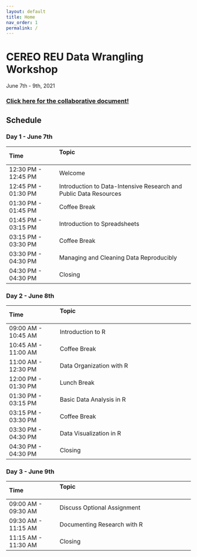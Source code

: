 ```yaml
---
layout: default
title: Home
nav_order: 1
permalink: /
---
```


# CEREO REU Data Wrangling Workshop

June 7th - 9th, 2021

### [Click here for the collaborative document!](https://docs.google.com/document/d/1ey1zjBifGNTcLQePD0agBXDlIAvikpibcEFSis1NcFM/edit?usp=sharing)

## Schedule

### Day 1 - June 7th

| Time                | Topic  &nbsp; &nbsp; &nbsp; &nbsp; &nbsp; &nbsp; &nbsp; &nbsp; &nbsp; &nbsp; &nbsp; &nbsp; &nbsp; &nbsp; &nbsp; &nbsp; &nbsp; &nbsp;&nbsp; &nbsp; &nbsp; &nbsp; &nbsp; &nbsp; &nbsp; &nbsp; &nbsp; &nbsp; &nbsp; &nbsp; &nbsp; &nbsp; &nbsp; &nbsp; &nbsp; &nbsp; &nbsp; &nbsp; &nbsp; &nbsp; &nbsp; &nbsp; &nbsp; &nbsp; &nbsp; &nbsp; &nbsp; &nbsp; &nbsp; &nbsp; &nbsp; &nbsp; &nbsp; &nbsp; |
|:--------------------|:--------------------------------------------|
| 12:30 PM - 12:45 PM | Welcome                                     |
| 12:45 PM - 01:30 PM | Introduction to Data-Intensive Research and Public Data Resources |
| 01:30 PM - 01:45 PM | Coffee Break                                |
| 01:45 PM - 03:15 PM | Introduction to Spreadsheets                |
| 03:15 PM - 03:30 PM | Coffee Break                                |
| 03:30 PM - 04:30 PM | Managing and Cleaning Data Reproducibly     |
| 04:30 PM - 04:30 PM | Closing                                     |

### Day 2 - June 8th

| Time                | Topic &nbsp; &nbsp; &nbsp; &nbsp; &nbsp; &nbsp; &nbsp; &nbsp; &nbsp; &nbsp; &nbsp; &nbsp; &nbsp; &nbsp; &nbsp; &nbsp; &nbsp; &nbsp; &nbsp; &nbsp; &nbsp; &nbsp; &nbsp; &nbsp; &nbsp; &nbsp; &nbsp; &nbsp; &nbsp; &nbsp; &nbsp; &nbsp; &nbsp; &nbsp; &nbsp; &nbsp; &nbsp; &nbsp; &nbsp; &nbsp; &nbsp; &nbsp; &nbsp; &nbsp; &nbsp; &nbsp; &nbsp; &nbsp; &nbsp; &nbsp; &nbsp; &nbsp; &nbsp; &nbsp; |
|:--------------------|:--------------------------------------------|
| 09:00 AM - 10:45 AM | Introduction to R                           |
| 10:45 AM - 11:00 AM | Coffee Break                                |
| 11:00 AM - 12:30 PM | Data Organization with R                    |
| 12:00 PM - 01:30 PM | Lunch Break                                 |
| 01:30 PM - 03:15 PM | Basic Data Analysis in R                    |
| 03:15 PM - 03:30 PM | Coffee Break                                |
| 03:30 PM - 04:30 PM | Data Visualization in R                     |
| 04:30 PM - 04:30 PM | Closing                                     |

### Day 3 - June 9th

| Time                | Topic &nbsp; &nbsp; &nbsp; &nbsp; &nbsp; &nbsp; &nbsp; &nbsp; &nbsp; &nbsp; &nbsp; &nbsp; &nbsp; &nbsp; &nbsp; &nbsp; &nbsp; &nbsp; &nbsp; &nbsp; &nbsp; &nbsp; &nbsp; &nbsp; &nbsp; &nbsp; &nbsp; &nbsp; &nbsp; &nbsp; &nbsp; &nbsp; &nbsp; &nbsp; &nbsp; &nbsp; &nbsp; &nbsp; &nbsp; &nbsp; &nbsp; &nbsp; &nbsp; &nbsp; &nbsp; &nbsp; &nbsp; &nbsp; &nbsp; &nbsp; &nbsp; &nbsp; &nbsp; &nbsp; |
|:--------------------|:--------------------------------------------|
| 09:00 AM - 09:30 AM | Discuss Optional Assignment                 |
| 09:30 AM - 11:15 AM | Documenting Research with R                 |
| 11:15 AM - 11:30 AM | Closing                                     |




